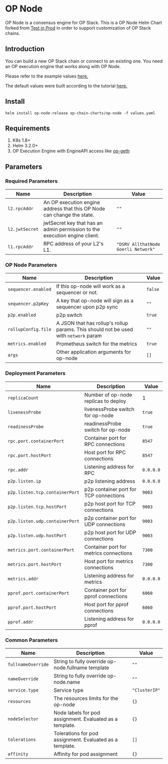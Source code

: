 # OP Node

OP Node is a consensus engine for OP Stack. This is a OP Node Helm Chart forked from [Test in Prod](https://github.com/testinprod-io/op-charts/tree/main/charts/op-node) in order to support customization of OP Stack chains.

## Introduction

You can build a new OP Stack chain or connect to an existing one. You need an OP execution engine that works along with OP Node.

Please refer to the example values [here.](example-values/new-op-chain.yaml)

The default values were built according to the tutorial [here.](https://stack.optimism.io/docs/build/getting-started/)

## Install

`helm install op-node-release op-chain-charts/op-node -f values.yaml`

## Requirements

1. K8s 1.8+
2. Helm 3.2.0+
3. OP Execution Engine with EngineAPI access like [op-geth](../op-geth/)

## Parameters

### Required Parameters

| Name           | Description                                                                | Value                               |
| -------------- | -------------------------------------------------------------------------- | ----------------------------------- |
| `l2.rpcAddr`   | An OP execution engine address that this OP Node can change the state.     | `""`                                |
| `l2.jwtSecret` | jwtSecret key that has an admin permission to the execution engine client. | `""`                                |
| `l1.rpcAddr`   | RPC address of your L2's L1.                                               | `"DSRV AllthatNode Goerli Network"` |

### OP Node Parameters

| Name                | Description                                                                          | Value   |
| ------------------- | ------------------------------------------------------------------------------------ | ------- |
| `sequencer.enabled` | If this op-node will work as a sequencer or not.                                     | `false` |
| `sequencer.p2pKey`  | A key that op-node will sign as a sequencer upon p2p sync                            | `""`    |
| `p2p.enabled`       | p2p switch                                                                           | `true`  |
| `rollupConfig.file` | A JSON that has rollup's rollup params. This should not be used with `network` param | `""`    |
| `metrics.enabled`   | Prometheus switch for the metrics                                                    | `true`  |
| `args`              | Other application arguments for op-node                                              | `[]`    |

### Deployment Parameters

| Name                           | Description                            | Value     |
| ------------------------------ | -------------------------------------- | --------- |
| `replicaCount`                 | Number of op-node replicas to deploy   | 1         |
| `livenessProbe`                | livenessProbe switch for op-node       | `true`    |
| `readinessProbe`               | readinessProbe switch for op-node      | `true`    |
| `rpc.port.containerPort`       | Container port for RPC connections     | `8547`    |
| `rpc.port.hostPort`            | Host port for RPC connections          | `8547`    |
| `rpc.addr`                     | Listening address for RPC              | `0.0.0.0` |
| `p2p.listen.ip`                | p2p listening address                  | `0.0.0.0` |
| `p2p.listen.tcp.containerPort` | p2p container port for TCP connections | `9003`    |
| `p2p.listen.tcp.hostPort`      | p2p host port for TCP connections      | `9003`    |
| `p2p.listen.udp.containerPort` | p2p container port for UDP connections | `9003`    |
| `p2p.listen.udp.hostPort`      | p2p host port for UDP connections      | `9003`    |
| `metrics.port.containerPort`   | Container port for metrics connections | `7300`    |
| `metrics.port.hostPort`        | Host port for metrics connections      | `7300`    |
| `metrics.addr`                 | Listening address for metrics          | `0.0.0.0` |
| `pprof.port.containerPort`     | Container port for pprof connections   | `6060`    |
| `pprof.port.hostPort`          | Host port for pprof connections        | `6060`    |
| `pprof.addr`                   | Listening address for pprof            | `0.0.0.0` |

### Common Parameters

| Name               | Description                                              | Value         |
| ------------------ | -------------------------------------------------------- | ------------- |
| `fullnameOverride` | String to fully override op-node.fullname template       | `""`          |
| `nameOverride`     | String to fully override op-node.name                    | `""`          |
| `service.type`     | Service type                                             | `"ClusterIP"` |
| `resources`        | The resources limits for the op-node                     | `{}`          |
| `nodeSelector`     | Node labels for pod assignment. Evaluated as a template. | `{}`          |
| `tolerations`      | Tolerations for pod assignment. Evaluated as a template. | `[]`          |
| `affinity`         | Affinity for pod assignment                              | `{}`          |

